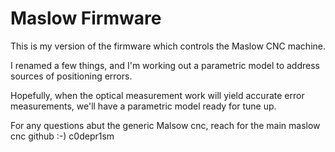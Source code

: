 # Maslow Firmware

This is my version of the firmware which controls the Maslow CNC machine.

I renamed a few things, and I'm working out a parametric model to address sources of positioning errors.

Hopefully, when the optical measurement work will yield accurate error measurements, 
we'll have a parametric model ready for tune up.

For any questions abut the generic Malsow cnc, reach for the main maslow cnc github :-)
c0depr1sm
